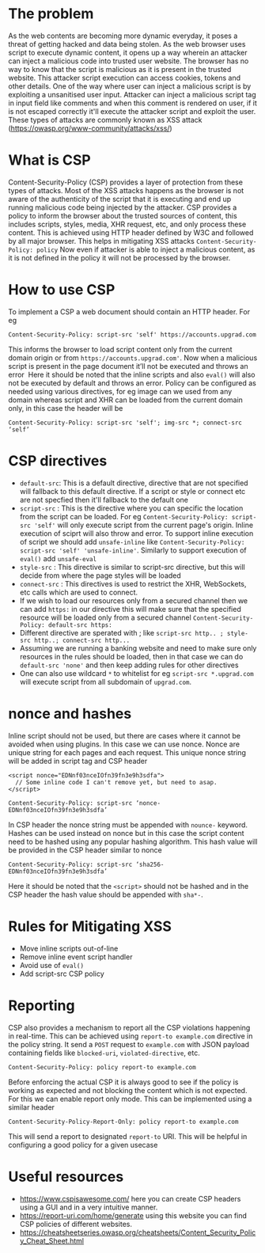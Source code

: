 # The problem
As the web contents are becoming more dynamic everyday, it poses a threat of getting hacked and data being stolen. As the web browser uses script to execute dynamic content, it opens up a way wherein an attacker can inject a malicious code into trusted user website. The browser has no way to know that the script is malicious as it is present in the trusted website. This attacker script execution can access cookies, tokens and other details. One of the way where user can inject a malicious script is by exploiting a unsanitised user input. Attacker can inject a malicious script tag in input field like comments and when this comment is rendered on user, if it is not escaped correctly it'll execute the attacker script and exploit the user. These types of attacks are commonly known as XSS attack (https://owasp.org/www-community/attacks/xss/)

# What is CSP
Content-Security-Policy (CSP) provides a layer of protection from these types of attacks. Most of the XSS attacks happens as the browser is not aware of the authenticity of the script that it is executing and end up running malicious code being injected by the attacker. CSP provides a policy to inform the browser about the trusted sources of content, this includes scripts, styles, media, XHR request, etc, and only process these content. This is achieved using HTTP header defined by W3C and followed by all major browser. This helps in mitigating XSS attacks
`Content-Security-Policy: policy`
Now even if attacker is able to inject a malicious content, as it is not defined in the policy it will not be processed by the browser.

# How to use CSP
To implement a CSP a web document should contain an HTTP header. For eg
```
Content-Security-Policy: script-src 'self' https://accounts.upgrad.com
```
This informs the browser to load script content only from the current domain origin or from `https://accounts.upgrad.com'`. Now when a malicious script is present in the page document it’ll not be executed and throws an error
<Image>
Here it should be noted that the inline scripts and also `eval()` will also not be executed by default and throws an error. Policy can be configured as needed using various directives, for eg image can we used from any domain whereas script and XHR can be loaded from the current domain only, in this case the header will be
```
Content-Security-Policy: script-src 'self'; img-src *; connect-src ‘self’
```

# CSP directives
- `default-src`: This is a default directive, directive that are not specified will fallback to this default directive. If a script or style or connect etc are not specfied then it'll fallback to the default one
- `script-src` : This is the directive where you can specific the location from the script can be loaded. For eg `Content-Security-Policy: script-src 'self'` will only execute script from the current page's origin. Inline execution of sciprt will also throw and error. To support inline execution of script we should add `unsafe-inline` like `Content-Security-Policy: script-src 'self' 'unsafe-inline'`. Similarly to support execution of `eval()` add `unsafe-eval`
- `style-src` : This directive is similar to script-src directive, but this will decide from where the page styles will be loaded
- `connect-src` : This directives is used to restrict the XHR, WebSockets, etc calls which are used to connect.
- If we wish to load our resources only from a secured channel then we can add `https:` in our directive this will make sure that the specified resource will be loaded only from a secured channel `Content-Security-Policy: default-src https:`
- Different directive are sperated with ; like `script-src http.. ; style-src http..; connect-src http...`
- Assuming we are running a banking website and need to make sure only resources in the rules should be loaded, then in that case we can do `default-src 'none'` and then keep adding rules for other directives
- One can also use wildcard `*` to whitelist for eg `script-src *.upgrad.com` will execute script from all subdomain of `upgrad.com`.

# nonce and hashes
Inline script should not be used, but there are cases where it cannot be avoided when using plugins. In this case we can use nonce. Nonce are unique string for each pages and each request. This unique nonce string will be added in script tag and CSP header
```
<script nonce="EDNnf03nceIOfn39fn3e9h3sdfa">
  // Some inline code I can't remove yet, but need to asap.
</script>
```
```
Content-Security-Policy: script-src ‘nonce-EDNnf03nceIOfn39fn3e9h3sdfa’
```
In CSP header the nonce string must be appended with `nounce-` keyword.
Hashes can be used instead on nonce but in this case the script content need to be hashed using any popular hashing algorithm. This hash value will be provided in the CSP header similar to nonce
```
Content-Security-Policy: script-src ‘sha256-EDNnf03nceIOfn39fn3e9h3sdfa’
```
Here it should be noted that the `<script>` should not be hashed and in the CSP header the hash value should be appended with `sha*-`.

# Rules for Mitigating XSS
- Move inline scripts out-of-line
- Remove inline event script handler
- Avoid use of `eval()`
- Add script-src CSP policy

# Reporting
CSP also provides a mechanism to report all the CSP violations happening in real-time. This can be achieved using `report-to example.com` directive in the policy string. It send a `POST` request to `example.com`  with JSON payload containing fields like `blocked-uri`, `violated-directive`, etc.
```
Content-Security-Policy: policy report-to example.com
```
Before enforcing the actual CSP it is always good to see if the policy is working as expected and not blocking the content which is not expected. For this we can enable report only mode. This can be implemented using a similar header
```
Content-Security-Policy-Report-Only: policy report-to example.com
```
This will send a report to designated `report-to` URI. This will be helpful in configuring a good policy for a given usecase

# Useful resources
- https://www.cspisawesome.com/ here you can create CSP headers using a GUI and in a very intuitive manner.
- https://report-uri.com/home/generate using this website you can find CSP policies of different websites.
- https://cheatsheetseries.owasp.org/cheatsheets/Content_Security_Policy_Cheat_Sheet.html
